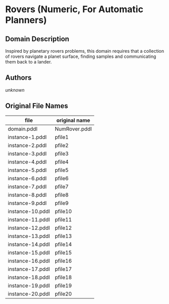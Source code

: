 # Rovers (Numeric, For Automatic Planners)

## Domain Description

Inspired by planetary rovers problems, this domain requires that a collection of rovers navigate a planet surface, finding samples and communicating them back to a lander.

## Authors

*unknown*

## Original File Names

| file             | original name |
|------------------|---------------|
| domain.pddl      | NumRover.pddl |
| instance-1.pddl  | pfile1        |
| instance-2.pddl  | pfile2        |
| instance-3.pddl  | pfile3        |
| instance-4.pddl  | pfile4        |
| instance-5.pddl  | pfile5        |
| instance-6.pddl  | pfile6        |
| instance-7.pddl  | pfile7        |
| instance-8.pddl  | pfile8        |
| instance-9.pddl  | pfile9        |
| instance-10.pddl | pfile10       |
| instance-11.pddl | pfile11       |
| instance-12.pddl | pfile12       |
| instance-13.pddl | pfile13       |
| instance-14.pddl | pfile14       |
| instance-15.pddl | pfile15       |
| instance-16.pddl | pfile16       |
| instance-17.pddl | pfile17       |
| instance-18.pddl | pfile18       |
| instance-19.pddl | pfile19       |
| instance-20.pddl | pfile20       |
